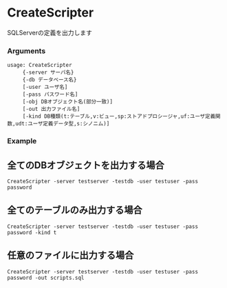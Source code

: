 # CreateScripter
SQLServerの定義を出力します

### Arguments

```
usage: CreateScripter
	 {-server サーバ名}
	 {-db データベース名}
	 [-user ユーザ名]
	 [-pass パスワード名]
	 [-obj DBオブジェクト名(部分一致)]
	 [-out 出力ファイル名]
	 [-kind DB種類(t:テーブル,v:ビュー,sp:ストアドプロシージャ,uf:ユーザ定義関数,udt:ユーザ定義データ型,s:シノニム)]

```
### Example
## 全てのDBオブジェクトを出力する場合
```
CreateScripter -server testserver -testdb -user testuser -pass password
```
## 全てのテーブルのみ出力する場合
```
CreateScripter -server testserver -testdb -user testuser -pass password -kind t
```
## 任意のファイルに出力する場合
```
CreateScripter -server testserver -testdb -user testuser -pass password -out scripts.sql
```
